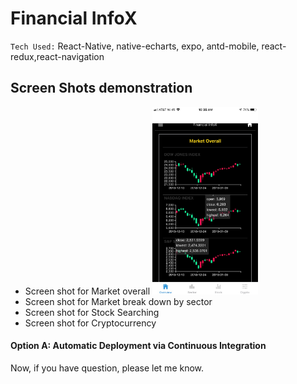 # Financial InfoX

`Tech Used:` React-Native, native-echarts, expo, antd-mobile, react-redux,react-navigation

## Screen Shots demonstration

- Screen shot for Market overall
  <img src=assets/images/marketOverall.jpg height="300">
- Screen shot for Market break down by sector
  <!-- ![alt text](assets/images/marketOverall.jpg) -->
- Screen shot for Stock Searching
- Screen shot for Cryptocurrency

#### Option A: Automatic Deployment via Continuous Integration

Now, if you have question, please let me know.
